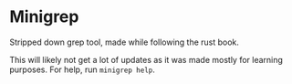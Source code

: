 # Minigrep
Stripped down grep tool, made while following the rust book.

This will likely not get a lot of updates as it was made mostly for learning purposes. For help, run `minigrep help`.
